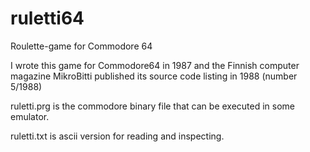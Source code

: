 # ruletti64
Roulette-game for Commodore 64

I wrote this game for Commodore64 in 1987 and the Finnish computer magazine MikroBitti published its source code listing in 1988 (number 5/1988)

ruletti.prg is the commodore binary file that can be executed in some emulator.

ruletti.txt is ascii version for reading and inspecting.
